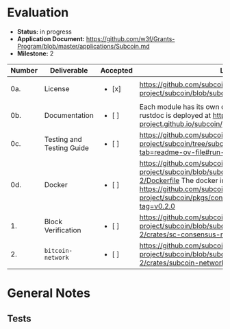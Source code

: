 # Evaluation

- **Status:** in progress
- **Application Document:** https://github.com/w3f/Grants-Program/blob/master/applications/Subcoin.md
- **Milestone:** 2

| Number | Deliverable             | Accepted | Link |
| ---    | ---                     | --- | --- |
| 0a.    | License                 | <ul><li>[x] </li></ul> | https://github.com/subcoin-project/subcoin/blob/subcoin-milestone-2/LICENSE |
| 0b.    | Documentation           | <ul><li>[ ] </li></ul> | Each module has its own docs. The rendered inline rustdoc is deployed at https://subcoin-project.github.io/subcoin/.  |
| 0c.    | Testing and Testing Guide | <ul><li>[ ] </li></ul> |  https://github.com/subcoin-project/subcoin/tree/subcoin-milestone-2?tab=readme-ov-file#run-tests |
| 0d.    | Docker                  | <ul><li>[ ] </li></ul> | https://github.com/subcoin-project/subcoin/blob/subcoin-milestone-2/Dockerfile The docker image is available at https://github.com/subcoin-project/subcoin/pkgs/container/subcoin/249545041?tag=v0.2.0  |
| 1.     | Block Verification	       | <ul><li>[ ] </li></ul> | 	https://github.com/subcoin-project/subcoin/blob/subcoin-milestone-2/crates/sc-consensus-nakamoto/src/verification.rs |
| 2.     | `bitcoin-network`       | <ul><li>[ ] </li></ul> | https://github.com/subcoin-project/subcoin/blob/subcoin-milestone-2/crates/subcoin-network/src/lib.rs |

# General Notes





## Tests


